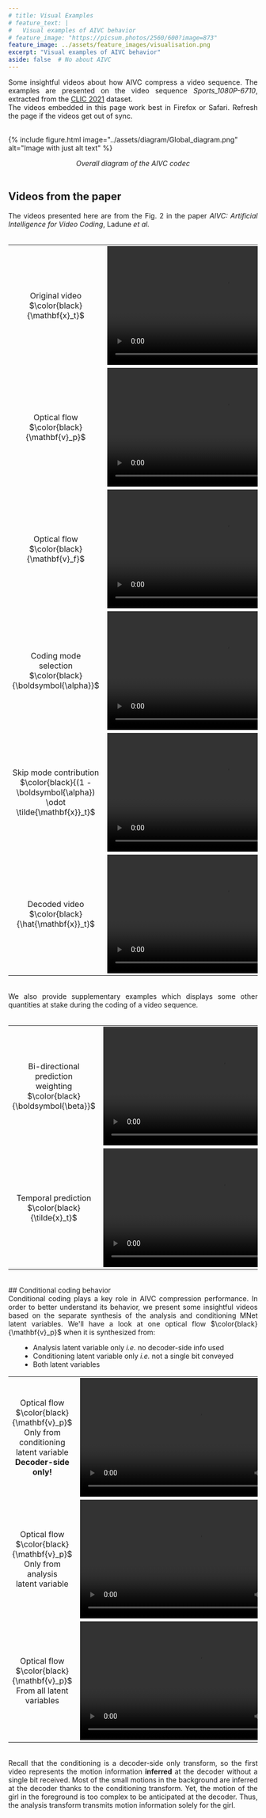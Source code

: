 ```yaml
---
# title: Visual Examples
# feature_text: |
#   Visual examples of AIVC behavior
# feature_image: "https://picsum.photos/2560/600?image=873"
feature_image: ../assets/feature_images/visualisation.png
excerpt: "Visual examples of AIVC behavior"
aside: false  # No about AIVC
---
```


<!-- For latex -->
<!-- Load with https! Or it does not work -->
<script type="text/x-mathjax-config">
  MathJax.Hub.Config({tex2jax: {inlineMath: [['$','$'], ['\\(','\\)']]}});
</script>
<script type="text/javascript"
  src="https://cdnjs.cloudflare.com/ajax/libs/mathjax/2.7.1/MathJax.js?config=TeX-AMS-MML_HTMLorMML">
</script>

<div style="text-align: justify">
Some insightful videos about how AIVC compress a video sequence. The examples are presented on the video sequence <i>Sports_1080P-6710</i>, extracted from the <a href="http://clic.compression.cc/2021/">CLIC 2021</a>  dataset.
<br/>
The videos embedded in this page work best in Firefox or Safari. Refresh the page if the videos get out of sync.
</div>
<br/>

{% include figure.html image="../assets/diagram/Global_diagram.png" alt="Image with just alt text" %}
<div style="text-align: center">
<i>Overall diagram of the AIVC codec</i>
</div>
<br/>


## Videos from the paper

<div style="text-align: justify">
The videos presented here are from the Fig. 2 in the paper <i>AIVC: Artificial
Intelligence for Video Coding</i>, Ladune <i>et al.</i>
</div>
<br/>
<div>
  <table>
    <tr>
      <td>
        <div style="text-align: center">Original video $\color{black}{\mathbf{x}_t}$ </div>
      </td>
      <td>
        <video height="240" preload="auto" autoplay loop>
          <source src="../assets/videos/rawframe_even_pad.mp4" type="video/mp4">
        </video>
      </td>
    </tr>
    <tr>
      <td>
        <div style="text-align: center">Optical flow $\color{black}{\mathbf{v}_p}$ </div>
      </td>
      <td>
        <video height="240" preload="auto" autoplay loop>
          <source src="../assets/videos/vprev_all_even_pad.mp4" type="video/mp4">
        </video>
      </td>
    </tr>
    <tr>
      <td>
        <div style="text-align: center">Optical flow $\color{black}{\mathbf{v}_f}$ </div>
      </td>
      <td>
        <video height="240" preload="auto" autoplay loop>
          <source src="../assets/videos/vnext_all_even_pad.mp4" type="video/mp4">
        </video>
      </td>
    </tr>
    <tr>
      <td>
        <div style="text-align: center">Coding mode </div>
        <div style="text-align: center">selection $\color{black}{\boldsymbol{\alpha}}$</div>
      </td>
      <td>
        <video height="240" preload="auto" autoplay loop>
          <source src="../assets/videos/alpha_all_even_pad.mp4" type="video/mp4">
        </video>
      </td>
    </tr>
    <tr>
      <td>
        <div style="text-align: center">Skip mode contribution</div>
        <div style="text-align: center">$\color{black}{(1 - \boldsymbol{\alpha}) \odot \tilde{\mathbf{x}}_t}$ </div>
      </td>
      <td>
        <video height="240" preload="auto" autoplay loop>
          <source src="../assets/videos/skippart_even_pad.mp4" type="video/mp4">
        </video>
      </td>
    </tr>
    <tr>
      <td>
        <div style="text-align: center">Decoded video $\color{black}{\hat{\mathbf{x}}_t}$ </div>
      </td>
      <td>
        <video height="240" preload="auto" autoplay loop>
          <source src="../assets/videos/outframe_even_pad.mp4" type="video/mp4">
        </video>
      </td>
    </tr>
  </table>
</div>
<br/>
<div style="text-align: justify">
We also provide supplementary examples which displays some other quantities at
stake during the coding of a video sequence.
</div>
<br/>
<div>
  <table>
    <tr>
      <td>
        <div style="text-align: center">Bi-directional prediction </div>
        <div style="text-align: center">weighting $\color{black}{\boldsymbol{\beta}}$</div>
      </td>
      <td>
        <video height="240" preload="auto" autoplay loop>
          <source src="../assets/videos/beta_all_even_pad.mp4" type="video/mp4">
        </video>
      </td>
    </tr>
    <tr>
      <td>
        <div style="text-align: center">Temporal prediction</div>
        <div style="text-align: center">$\color{black}{\tilde{x}_t}$ </div>
      </td>
      <td>
        <video height="240" preload="auto" autoplay loop>
          <source src="../assets/videos/prediction_even_pad.mp4" type="video/mp4">
        </video>
      </td>
    </tr>
  </table>
</div>

<br/>
## Conditional coding behavior

<div style="text-align: justify">
Conditional coding plays a key role in AIVC compression performance. In order to
better understand its behavior, we present some insightful videos based on the
separate synthesis of the analysis and conditioning MNet latent variables. We'll
have a look at one optical flow $\color{black}{\mathbf{v}_p}$ when it is synthesized from:
</div>

<ul style="padding-left: 50px">
  <li> Analysis latent variable only <i>i.e.</i> no decoder-side info used</li>
  <li> Conditioning latent variable only <i>i.e.</i> not a single bit conveyed</li>
  <li> Both latent variables</li>
</ul>

<div>
  <table>
    <tr>
      <td>
        <div style="text-align: center">Optical flow $\color{black}{\mathbf{v}_p}$</div>
        <div style="text-align: center">Only from conditioning </div>
        <div style="text-align: center">latent variable</div>
        <div style="text-align: center"><b>Decoder-side only!</b></div>
      </td>
      <td>
        <video height="240" preload="auto" autoplay loop>
          <source src="../assets/videos/vprev_shortcut_even_pad.mp4" type="video/mp4">
        </video>
      </td>
    </tr>
    <tr>
      <td>
        <div style="text-align: center">Optical flow $\color{black}{\mathbf{v}_p}$ </div>
        <div style="text-align: center">Only from analysis</div>
        <div style="text-align: center">latent variable </div>
      </td>
      <td>
        <video height="240" preload="auto" autoplay loop>
          <source src="../assets/videos/vprev_sent_even_pad.mp4" type="video/mp4">
        </video>
      </td>
    </tr>
    <tr>
      <td>
        <div style="text-align: center">Optical flow $\color{black}{\mathbf{v}_p}$ </div>
        <div style="text-align: center">From all latent variables </div>
      </td>
      <td>
        <video height="240" preload="auto" autoplay loop>
          <source src="../assets/videos/vprev_all_even_pad.mp4" type="video/mp4">
        </video>
      </td>
    </tr>
  </table>
</div>

<br/>
<div style="text-align: justify">
Recall that the conditioning is a decoder-side only transform, so the first
video represents the motion information <b>inferred</b> at the decoder without a
single bit received. Most of the small motions in the background are inferred at
the decoder thanks to the conditioning transform. Yet, the motion of the girl in
the foreground is too complex to be anticipated at the decoder. Thus, the
analysis transform transmits motion information solely for the girl.
</div>
